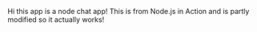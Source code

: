 Hi this app is a node chat app! This is from Node.js in Action and is partly modified so it actually works!